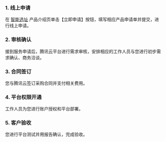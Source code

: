 ### 1. 线上申请
在 [智能选址](https://cloud.tencent.com/product/ss) 产品介绍页单击【立即申请】按钮，填写相应产品申请单并提交，进行线上申请。

### 2. 审核确认
接到服务申请后，腾讯云平台进行需求审核，安排相应的工作人员与您进行初步需求确认、商务洽谈。

### 3. 合同签订
您与腾讯云签订采购合同并支付相关费用。

### 4. 平台权限开通
工作人员为您进行账户授权和平台部署。

### 5. 客户验收
您进行平台测试并用报告确认，完成验收。
